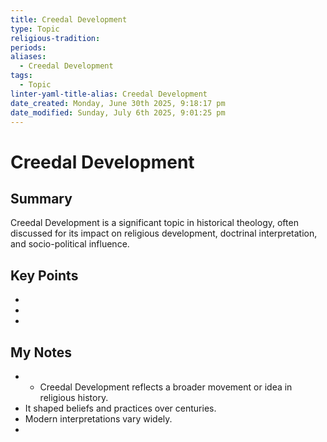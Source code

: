 ```yaml
---
title: Creedal Development
type: Topic
religious-tradition: 
periods: 
aliases:
  - Creedal Development
tags:
  - Topic
linter-yaml-title-alias: Creedal Development
date_created: Monday, June 30th 2025, 9:18:17 pm
date_modified: Sunday, July 6th 2025, 9:01:25 pm
---
```


# Creedal Development

## Summary
Creedal Development is a significant topic in historical theology, often discussed for its impact on religious development, doctrinal interpretation, and socio-political influence.

## Key Points
- 
- 
- 

## My Notes
- - Creedal Development reflects a broader movement or idea in religious history.
- It shaped beliefs and practices over centuries.
- Modern interpretations vary widely.
- 
